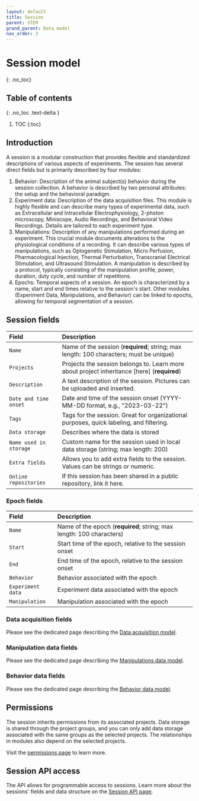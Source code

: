 ```yaml
---
layout: default
title: Session
parent: STEM
grand_parent: Data model
nav_order: 3
---
```


# Session model
{: .no_toc}

## Table of contents
{: .no_toc .text-delta }

1. TOC
{:toc}

## Introduction 

A session is a modular construction that provides flexible and standardized descriptions of various aspects of experiments. The session has several direct fields but is primarily described by four modules:

1. Behavior: Description of the animal subject(s) behavior during the session collection. A behavior is described by two personal attributes: the setup and the behavioral paradigm.
2. Experiment data: Description of the data acquisition files. This module is highly flexible and can describe many types of experimental data, such as Extracellular and Intracellular Electrophysiology, 2-photon microscopy, Miniscope, Audio Recordings, and Behavioral Video Recordings. Details are tailored to each experiment type.
3. Manipulations: Description of any manipulations performed during an experiment. This crucial module documents alterations to the physiological conditions of a recording. It can describe various types of manipulations, such as Optogenetic Stimulation, Micro Perfusion, Pharmacological Injection, Thermal Perturbation, Transcranial Electrical Stimulation, and Ultrasound Stimulation. A manipulation is described by a protocol, typically consisting of the manipulation profile, power, duration, duty cycle, and number of repetitions.
4. Epochs: Temporal aspects of a session. An epoch is characterized by a name, start and end times relative to the session's start. Other modules (Experiment Data, Manipulations, and Behavior) can be linked to epochs, allowing for temporal segmentation of a session.

## Session fields

| Field | Description |
|:------|:------------|
| `Name` | Name of the session (**required**; string; max length: 100 characters; must be unique) |
| `Projects` | Projects the session belongs to. Learn more about project inheritance [here] (**required**) |
| `Description` | A text description of the session. Pictures can be uploaded and inserted. |
| `Date and time onset` | Date and time of the session onset (YYYY-MM-DD format, e.g., "2023-03-22") |
| `Tags` | Tags for the session. Great for organizational purposes, quick labeling, and filtering. |
| `Data storage` | Describes where the data is stored |
| `Name used in storage` | Custom name for the session used in local data storage (string; max length: 200) |
| `Extra fields` | Allows you to add extra fields to the session. Values can be strings or numeric. |
| `Online repositories` | If this session has been shared in a public repository, link it here. |

### Epoch fields

| Field | Description |
|:------|:------------|
| `Name` | Name of the epoch (**required**; string; max length: 100 characters) |
| `Start` | Start time of the epoch, relative to the session onset |
| `End` | End time of the epoch, relative to the session onset |
| `Behavior` | Behavior associated with the epoch |
| `Experiment data` | Experiment data associated with the epoch |
| `Manipulation` | Manipulation associated with the epoch |

### Data acquisition fields

Please see the dedicated page describing the [Data acquisition model]({{"datamodel/modules/experiment_data"|absolute_url}}).

### Manipulation data fields

Please see the dedicated page describing the [Manipulations data model]({{"datamodel/modules/manipulation"|absolute_url}}).

### Behavior data fields

Please see the dedicated page describing the [Behavior data model]({{"datamodel/modules/behavior"|absolute_url}}).

## Permissions

The session inherits permissions from its associated projects. Data storage is shared through the project groups, and you can only add data storage associated with the same groups as the selected projects. The relationships in modules also depend on the selected projects.

Visit the [permissions page]({{"datamodel/permission/"|absolute_url}}) to learn more. 

## Session API access

The API allows for programmable access to sessions. Learn more about the sessions' fields and data structure on the [Session API page]({{"api/stem/session/"|absolute_url}}).